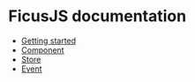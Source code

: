 # FicusJS documentation

- [Getting started](getting-started.md)
- [Component](component.md)
- [Store](store.md)
- [Event](event.md)